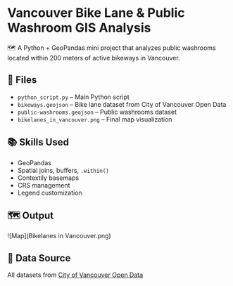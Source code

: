 # Vancouver Bike Lane & Public Washroom GIS Analysis

🗺️ A Python + GeoPandas mini project that analyzes public washrooms located within 200 meters of active bikeways in Vancouver.

## 📂 Files

- `python_script.py` – Main Python script
- `bikeways.geojson` – Bike lane dataset from City of Vancouver Open Data
- `public-washrooms.geojson` – Public washrooms dataset
- `bikelanes_in_vancouver.png` – Final map visualization

## 📚 Skills Used

- GeoPandas
- Spatial joins, buffers, `.within()`
- Contextily basemaps
- CRS management
- Legend customization

## 🗺️ Output
![Map](Bikelanes in Vancouver.png)

## 📍 Data Source

All datasets from [City of Vancouver Open Data](https://opendata.vancouver.ca)
